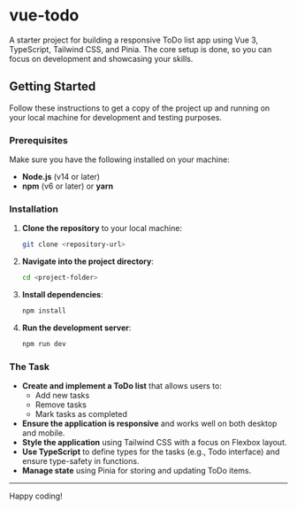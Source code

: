 # vue-todo
A starter project for building a responsive ToDo list app using Vue 3, TypeScript, Tailwind CSS, and Pinia. The core setup is done, so you can focus on development and showcasing your skills.

## Getting Started

Follow these instructions to get a copy of the project up and running on your local machine for development and testing purposes.

### Prerequisites

Make sure you have the following installed on your machine:
- **Node.js** (v14 or later)
- **npm** (v6 or later) or **yarn**

### Installation

1. **Clone the repository** to your local machine:
    ```bash
    git clone <repository-url>
    ```
2. **Navigate into the project directory**:
    ```bash
    cd <project-folder>
    ```

3. **Install dependencies**:
    ```bash
    npm install

4. **Run the development server**:
    ```bash
    npm run dev

### The Task

- **Create and implement a ToDo list** that allows users to:
    - Add new tasks
    - Remove tasks
    - Mark tasks as completed
- **Ensure the application is responsive** and works well on both desktop and mobile.
- **Style the application** using Tailwind CSS with a focus on Flexbox layout.
- **Use TypeScript** to define types for the tasks (e.g., Todo interface) and ensure type-safety in functions.
- **Manage state** using Pinia for storing and updating ToDo items.

---

Happy coding!